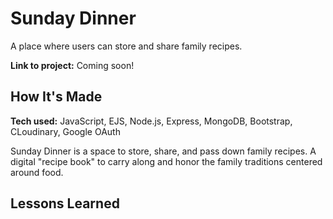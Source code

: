 # Sunday Dinner

A place where users can store and share family recipes. 

**Link to project:** Coming soon!



## How It's Made

**Tech used:** JavaScript, EJS, Node.js, Express, MongoDB, Bootstrap, CLoudinary, Google OAuth

Sunday Dinner is a space to store, share, and pass down family recipes. A digital "recipe book" to carry along and honor the family traditions centered
around food. 

## Lessons Learned

